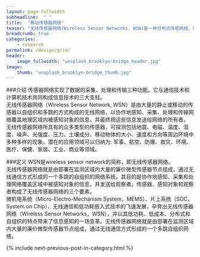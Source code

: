 ```yaml
---
layout: page-fullwidth
subheadline:  " "
title:  "移动传感器网络"
teaser: "无线传感器网络(Wireless Sensor Networks, WSN)是一种分布式传感网络，它的末梢是可以感知和检查外部世界的传感器。WSN中的传感器通过无线方式通信，因此网络设置灵活，设备位置可以随时更改，还可以跟互联网进行有线或无线方式的连接。通过无线通信方式形成的一个多跳自组织网络。"
breadcrumb: true
categories:
    - research
permalink: /design/grid/
header:
    image_fullwidth: "unsplash_brooklyn-bridge_header.jpg"
image:
    thumb: "unsplash_brooklyn-bridge_thumb.jpg"
---
```

###介绍
传感器网络实现了数据的采集、处理和传输三种功能。它与通信技术和计算机技术共同构成信息技术的三大支柱。      
无线传感器网络（Wireless Sensor Network, WSN）是由大量的静止或移动的传感器以自组织和多跳的方式构成的无线网络，以协作地感知、采集、处理和传输网络覆盖地理区域内被感知对象的信息，并最终把这些信息发送给网络的所有者。     
无线传感器网络所具有的众多类型的传感器，可探测包括地震、电磁、温度、湿度、噪声、光强度、压力、土壤成分、移动物体的大小、速度和方向等周边环境中多种多样的现象。潜在的应用领域可以归纳为: 军事、航空、防爆、救灾、环境、医疗、保健、家居、工业、商业等领域。

###定义
WSN是wireless sensor network的简称，即无线传感器网络。 　   
无线传感器网络就是由部署在监测区域内大量的廉价微型传感器节点组成，通过无线通信方式形成的一个多跳的自组织的网络系统，其目的是协作地感知、采集和处理网络覆盖区域中被感知对象的信息，并发送给观察者。传感器、感知对象和观察者构成了无线传感器网络的三个要素。    
微机电系统（Micro-Electro-Mechanism System，MEMS）、片上系统（SOC，System on Chip）、无线通信和低功耗嵌入式技术的飞速发展，孕育出无线传感器网络（Wireless Sensor Networks，WSN），并以其低功耗、低成本、分布式和自组织的特点带来了信息感知的一场变革。无线传感器网络就是由部署在监测区域内大量的廉价微型传感器节点组成，通过无线通信方式形成的一个多跳自组织网络。 　


<div id="bottom" class="row t30">
    <div class="small-12 columns">
      {% include next-previous-post-in-category.html %}
    </div><!-- /.small-12.columns -->
</div>

